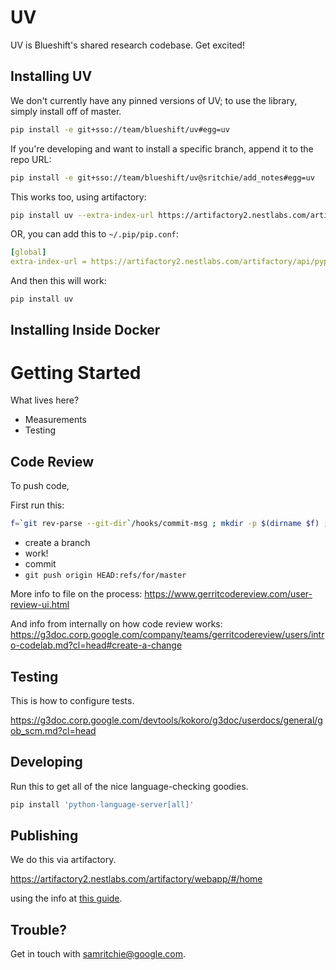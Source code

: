 # UV

UV is Blueshift's shared research codebase. Get excited!

## Installing UV

We don't currently have any pinned versions of UV; to use the library, simply
install off of master.

```bash
pip install -e git+sso://team/blueshift/uv#egg=uv
```

If you're developing and want to install a specific branch, append it to the
repo URL:

```bash
pip install -e git+sso://team/blueshift/uv@sritchie/add_notes#egg=uv
```

This works too, using artifactory:

```bash
pip install uv --extra-index-url https://artifactory2.nestlabs.com/artifactory/api/pypi/pypi-local/simple
```

OR, you can add this to `~/.pip/pip.conf`:

```yaml
[global]
extra-index-url = https://artifactory2.nestlabs.com/artifactory/api/pypi/pypi-local/simple
```

And then this will work:

```
pip install uv
```

## Installing Inside Docker

# Getting Started

What lives here?

-   Measurements
-   Testing

## Code Review

To push code,

First run this:

```sh
f=`git rev-parse --git-dir`/hooks/commit-msg ; mkdir -p $(dirname $f) ; curl -Lo $f https://gerrit-review.googlesource.com/tools/hooks/commit-msg ; chmod +x $f
```

-   create a branch
-   work!
-   commit
-   `git push origin HEAD:refs/for/master`

More info to file on the process:
https://www.gerritcodereview.com/user-review-ui.html

And info from internally on how code review works:
https://g3doc.corp.google.com/company/teams/gerritcodereview/users/intro-codelab.md?cl=head#create-a-change

## Testing

This is how to configure tests.

https://g3doc.corp.google.com/devtools/kokoro/g3doc/userdocs/general/gob_scm.md?cl=head

## Developing

Run this to get all of the nice language-checking goodies.

```sh
pip install 'python-language-server[all]'
```

## Publishing

We do this via artifactory.

https://artifactory2.nestlabs.com/artifactory/webapp/#/home

using the info at [this guide](http://go/nest-pypi-local#package-maintainers).

## Trouble?

Get in touch with samritchie@google.com.
